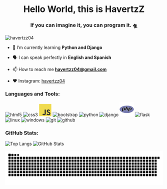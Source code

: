 <h1 align="center">Hello World, this is HavertzZ</h1>   
<h3 align="center">If you can imagine it, you can program it. 🛸</h3>
<p align="left"> <img src="https://komarev.com/ghpvc/?username=havertzz04&label=Profile%20views&color=0e75b6&style=flat" alt="havertzz04"/></p>

- 🌱 I’m currently learning **Python and Django**

- 🗣️ I can speak perfectly in **English and Spanish**

- 📫 How to reach me **havertzz04@gmail.com**

- ❤️ Instagram: [havertzz04](https://www.instagram.com/havertzz04/)

<h3 align="left">Languages and Tools:</h3>
<p align="left"> 
            <img class="images-list" src="https://cdn4.iconfinder.com/data/icons/iconsimple-programming/512/html-512.png" alt="html5" width="40" height="40"/>  
            <img class="images-list" src="https://static-00.iconduck.com/assets.00/file-type-css-icon-1806x2048-r5fwjl3p.png" alt="css3" width="40" height="40"/>  
            <img class="images-list" src="https://raw.githubusercontent.com/devicons/devicon/master/icons/javascript/javascript-original.svg" alt="javascript" width="40" height="40"/>  
            <img class="images-list" src="https://upload.wikimedia.org/wikipedia/commons/thumb/b/b2/Bootstrap_logo.svg/2560px-Bootstrap_logo.svg.png" alt="bootstrap" width="45" height="40"/> 
            <img class="images-list" src="https://www.vikingsoftware.com/wp-content/uploads/2024/02/Python.png" alt="python" width="40" height="40"/> 
            <img class="images-list" src="https://cdn.worldvectorlogo.com/logos/django.svg" alt="django" width="40" height="40" "/> 
            <img class="images-list" src="https://raw.githubusercontent.com/devicons/devicon/master/icons/php/php-original.svg" alt="php" width="45" height="45"/>  
            <img class="images-list" src="https://www.manualweb.net/img/logos/flask.png" alt="flask" width="40" height="50"/> 
            <img class="images-list" src="https://upload.wikimedia.org/wikipedia/commons/thumb/3/35/Tux.svg/1727px-Tux.svg.png" alt="linux" width="40" height="45"/>
            <img class="images-list" src="https://upload.wikimedia.org/wikipedia/commons/thumb/3/34/Windows_logo_-_2012_derivative.svg/1200px-Windows_logo_-_2012_derivative.svg.png" alt="windows" width="40" height="40"/> 
            <img class="images-list" src="https://avatars.githubusercontent.com/u/18133?s=280&v=4" alt="git" width="42" height="42"/> 
            <img class="images-list" src="https://cdn-icons-png.freepik.com/512/4494/4494756.png" alt="github" width="40" height="40"/> 
</p>

<h3 align="left">GitHub Stats:</h3>
<p align="left">
    <img src="https://github-readme-stats.vercel.app/api/top-langs?username=havertzz04&show_icons=true&theme=tokyonight&title_color=f5fdff&hide_border=true&layout=compact&locale=en" alt="Top Langs" style="height:10rem;"/>
    <img src="https://github-readme-stats.vercel.app/api?username=havertzz04&show_icons=true&theme=tokyonight&title_color=f5fdff&hide_border=true&locale=en" alt="GitHub Stats" style="height:10rem;"/>
</p>

<picture>
  <source media="(prefers-color-scheme: dark)" srcset="https://raw.githubusercontent.com/CODE-G-ROOT/CODE-G-ROOT/output/github-contribution-grid-snake-dark.svg">
  <img alt="github contribution grid snake animation" src="https://raw.githubusercontent.com/CODE-G-ROOT/CODE-G-ROOT/output/github-contribution-grid-snake.svg">
</picture>

